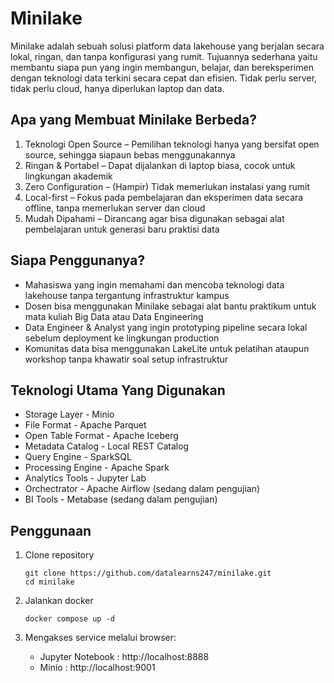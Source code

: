 # Minilake
Minilake adalah sebuah solusi platform data lakehouse yang berjalan secara lokal, ringan, dan tanpa konfigurasi yang rumit. Tujuannya sederhana yaitu membantu siapa pun yang ingin membangun, belajar, dan bereksperimen dengan teknologi data terkini secara cepat dan efisien. Tidak perlu server, tidak perlu cloud, hanya diperlukan laptop dan data.

## Apa yang Membuat Minilake Berbeda?
1. Teknologi Open Source – Pemilihan teknologi hanya yang bersifat open source, sehingga siapaun bebas menggunakannya
2. Ringan \& Portabel – Dapat dijalankan di laptop biasa, cocok untuk lingkungan akademik
3. Zero Configuration – (Hampir) Tidak memerlukan instalasi yang rumit
4. Local-first – Fokus pada pembelajaran dan eksperimen data secara offline, tanpa memerlukan server dan cloud
5. Mudah Dipahami – Dirancang agar bisa digunakan sebagai alat pembelajaran untuk generasi baru praktisi data

## Siapa Penggunanya?
* Mahasiswa yang ingin memahami dan mencoba teknologi data lakehouse tanpa tergantung infrastruktur kampus
* Dosen bisa menggunakan Minilake sebagai alat bantu praktikum untuk mata kuliah Big Data atau Data Engineering
* Data Engineer \& Analyst yang ingin prototyping pipeline secara lokal sebelum deployment ke lingkungan production
* Komunitas data bisa menggunakan LakeLite untuk pelatihan ataupun workshop tanpa khawatir soal setup infrastruktur

## Teknologi Utama Yang Digunakan
* Storage Layer - Minio
* File Format -  Apache Parquet
* Open Table Format - Apache Iceberg
* Metadata Catalog - Local REST Catalog
* Query Engine - SparkSQL
* Processing Engine - Apache Spark
* Analytics Tools - Jupyter Lab
* Orchectrator - Apache Airflow (sedang dalam pengujian)
* BI Tools - Metabase (sedang dalam pengujian)

## Penggunaan
1. Clone repository
   ```
   git clone https://github.com/datalearns247/minilake.git
   cd minilake
   ```

2. Jalankan docker
   ```
   docker compose up -d
   ```
   
3. Mengakses service melalui browser:
   - Jupyter Notebook : http://localhost:8888
   - Minio : http://localhost:9001
